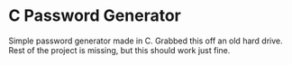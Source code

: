 # C Password Generator 

Simple password generator made in C. Grabbed this off an old hard drive. Rest of the project is missing, but this should work just fine.
